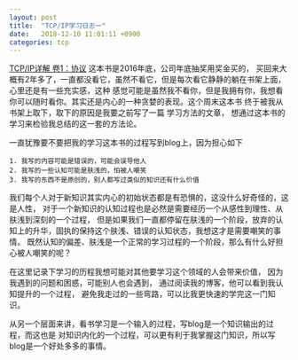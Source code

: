 ```yaml
---
layout: post
title:  "TCP/IP学习日志一"
date:   2018-12-10 11:01:11 +0900
categories: tcp
---
```


[TCP/IP详解 卷1：协议](https://book.douban.com/subject/1088054/) 这本书是2016年底，公司年底抽奖用奖金买的， 买回来大概有2年多了，一直都没看它，虽然不看它，但是每次看它静静的躺在书架上面，心里还是有一些充实感，这种 感觉可能是虽然我不看你，但是我拥有你，我想看你可以随时看你。其实还是内心的一种贪婪的表现。这个周末这本书 终于被我从书架上取下，取下的原因是我要之前写了一篇 学习方法的文章， 想通过这本书的学习来检验我总结的这一套的方法论。

一直犹豫要不要把我的学习这本书的过程写到blog上，因为担心如下

    1. 我写的内容可能是错误的，可能会误导他人
    2. 我写的一些认知可能是肤浅的，怕被人嘲笑
    3. 我写的东西不是原创的，别人都写过类似的知识还有什么价值

我们每个人对于新知识其实内心的初始状态都是有恐惧的，这没什么好奇怪的，这是人性， 对于一个新知识的认知过程也是必然是需要经历一个从感性到理性、从肤浅到深刻的一个过程， 但是如果我们一直都停留在肤浅的一个阶段，放弃的认知上的升华，固执的保持这个肤浅、错误的认知状态，我想这才是需要嘲笑的事情。 既然认知的偏差、肤浅是一个正常的学习过程的一个阶段，那么有什么好担心被人嘲笑的呢？

在这里记录下学习的历程我想可能对其他要学习这个领域的人会带来价值， 因为我遇到的问题和困惑，可能别人也会遇到， 通过阅读我的博客，他可以看到我认知提升的一个过程， 避免我走过的一些弯路，可以比我更快速的学完这一门知识。

从另一个层面来讲，看书学习是一个输入的过程，写blog是一个知识输出的过程，而这也是 对知识内化的一个过程，可以更有利于我掌握这门知识，所以写blog是一个好处多多的事情。